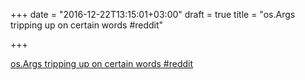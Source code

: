+++
date = "2016-12-22T13:15:01+03:00"
draft = true
title = "os.Args tripping up on certain words  #reddit"

+++

<p><a href="https://t.co/NSdnER7mhn">os.Args tripping up on certain words  #reddit</a></p>
